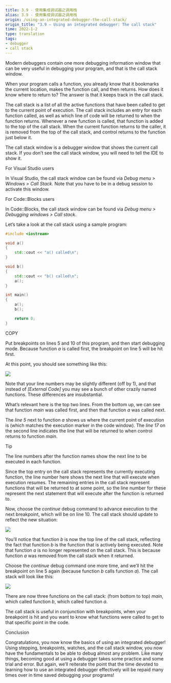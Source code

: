 ```yaml
---
title: 3.9 - 使用集成调试器之调用栈
alias: 3.9 - 使用集成调试器之调用栈
origin: /using-an-integrated-debugger-the-call-stack/
origin_title: "3.9 — Using an integrated debugger: The call stack"
time: 2022-1-2
type: translation
tags:
- debugger
- call stack
---
```



Modern debuggers contain one more debugging information window that can be very useful in debugging your program, and that is the call stack window.

When your program calls a function, you already know that it bookmarks the current location, makes the function call, and then returns. How does it know where to return to? The answer is that it keeps track in the call stack.

The call stack is a list of all the active functions that have been called to get to the current point of execution. The call stack includes an entry for each function called, as well as which line of code will be returned to when the function returns. Whenever a new function is called, that function is added to the top of the call stack. When the current function returns to the caller, it is removed from the top of the call stack, and control returns to the function just below it.

The call stack window is a debugger window that shows the current call stack. If you don’t see the call stack window, you will need to tell the IDE to show it.

For Visual Studio users

In Visual Studio, the call stack window can be found via _Debug menu > Windows > Call Stack_. Note that you have to be in a debug session to activate this window.

For Code::Blocks users

In Code::Blocks, the call stack window can be found via _Debug menu > Debugging windows > Call stack_.

Let’s take a look at the call stack using a sample program:

```cpp
#include <iostream>

void a()
{
	std::cout << "a() called\n";
}

void b()
{
	std::cout << "b() called\n";
	a();
}

int main()
{
	a();
	b();

	return 0;
}
```

COPY

Put breakpoints on lines 5 and 10 of this program, and then start debugging mode. Because function _a_ is called first, the breakpoint on line 5 will be hit first.

At this point, you should see something like this:

![](https://www.learncpp.com/images/CppTutorial/Chapter3/VS-CallStack1-min.png?ezimgfmt=rs:432x566/rscb2/ngcb2/notWebP)

Note that your line numbers may be slightly different (off by 1), and that instead of _[External Code]_ you may see a bunch of other crazily named functions. These differences are insubstantial.

What’s relevant here is the top two lines. From the bottom up, we can see that function _main_ was called first, and then that function _a_ was called next.

The _line 5_ next to function _a_ shows us where the current point of execution is (which matches the execution marker in the code window). The _line 17_ on the second line indicates the line that will be returned to when control returns to function _main_.

Tip

The line numbers after the function names show the next line to be executed in each function.

Since the top entry on the call stack represents the currently executing function, the line number here shows the next line that will execute when execution resumes. The remaining entries in the call stack represent functions that will be returned to at some point, so the line number for these represent the next statement that will execute after the function is returned to.

Now, choose the _continue_ debug command to advance execution to the next breakpoint, which will be on line 10. The call stack should update to reflect the new situation:

![](https://www.learncpp.com/images/CppTutorial/Chapter3/VS-CallStack2-min.png?ezimgfmt=rs:432x566/rscb2/ng:webp/ngcb2)

You’ll notice that function _b_ is now the top line of the call stack, reflecting the fact that function _b_ is the function that is actively being executed. Note that function _a_ is no longer represented on the call stack. This is because function _a_ was removed from the call stack when it returned.

Choose the _continue_ debug command one more time, and we’ll hit the breakpoint on line 5 again (because function _b_ calls function _a_). The call stack will look like this:

![](https://www.learncpp.com/images/CppTutorial/Chapter3/VS-CallStack3-min.png?ezimgfmt=rs:433x566/rscb2/ng:webp/ngcb2)

There are now three functions on the call stack: (from bottom to top) _main_, which called function _b_, which called function _a_.

The call stack is useful in conjunction with breakpoints, when your breakpoint is hit and you want to know what functions were called to get to that specific point in the code.

Conclusion

Congratulations, you now know the basics of using an integrated debugger! Using stepping, breakpoints, watches, and the call stack window, you now have the fundamentals to be able to debug almost any problem. Like many things, becoming good at using a debugger takes some practice and some trial and error. But again, we’ll reiterate the point that the time devoted to learning how to use an integrated debugger effectively will be repaid many times over in time saved debugging your programs!